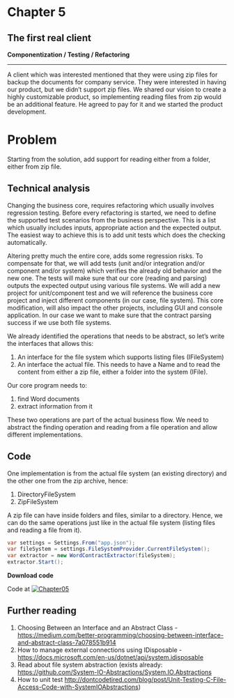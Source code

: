 # Chapter 5
## The first real client
**Componentization / Testing / Refactoring**

-----
A client which was interested mentioned that they were using zip files for backup the documents for company service. They were interested in having our product, but we didn’t support zip files. We shared our vision to create a highly customizable product, so implementing reading files from zip would be an additional feature. He agreed to pay for it and we started the product development.

# Problem
Starting from the solution, add support for reading either from a folder, either from zip file.

## Technical analysis
Changing the business core, requires refactoring which usually involves regression testing. Before every refactoring is started, we need to define the supported test scenarios from the business perspective. This is a list which usually includes inputs, appropriate action and the expected output. The easiest way to achieve this is to add unit tests which does the checking automatically. 

Altering pretty much the entire core, adds some regression risks. To compensate for that, we will add tests (unit and/or integration and/or component and/or system) which verifies the already old behavior and the new one. The tests will make sure that our core (reading and parsing) outputs the expected output using various file systems. We will add a new project for unit/component test and we will reference the business core project and inject different components (in our case, file system).
This core modification, will also impact the other projects, including GUI and console application.
In our case we want to make sure that the contract parsing success if we use both file systems.

We already identified the operations that needs to be abstract, so let’s write the interfaces that allows this:
1. An interface for the file system which supports listing files (IFileSystem)
2. An interface the actual file. This needs to have a Name and to read the content from either a zip file, either a folder into the system (IFile).
   
Our core program needs to:

1. find Word documents
2. extract information from it

These two operations are part of the actual business flow. We need to abstract the finding operation and reading from a file operation and allow different implementations.

## Code
One implementation is from the actual file system (an existing directory) and the other one from the zip archive, hence:
1. DirectoryFileSystem
2. ZipFileSystem
 
A zip file can have inside folders and files, similar to a directory. Hence, we can do the same operations just like in the actual file system (listing files and reading a file from it). 
```csharp
var settings = Settings.From("app.json");
var fileSystem = settings.FileSystemProvider.CurrentFileSystem();
var extractor = new WordContractExtractor(fileSystem);
extractor.Start();
```

**Download code**

Code at [![Chapter05](https://ignatandrei.github.io/console_to_saas/Chapter05.svg)](https://ignatandrei.github.io/console_to_saas/sources/Chapter05.zip)

## Further reading

1. Choosing Between an Interface and an Abstract Class - https://medium.com/better-programming/choosing-between-interface-and-abstract-class-7a078551b914
2. How to manage external connections using IDisposable - https://docs.microsoft.com/en-us/dotnet/api/system.idisposable
3. Read about file system abstraction (exists already:  https://github.com/System-IO-Abstractions/System.IO.Abstractions
4. How to unit test  http://dontcodetired.com/blog/post/Unit-Testing-C-File-Access-Code-with-SystemIOAbstractions) 




<!-- 5. How to Serialize interfaces to restore classes
6. Unit Test vs Integration Test vs Component Test vs System Test vs Load Test
7. ArrangeActAssert vs GivenWhenThen
- Unit Testing and the Arrange, Act and Assert (AAA) Pattern - https://medium.com/@pjbgf/title-testing-code-ocd-and-the-aaa-pattern-df453975ab80
- GivenWhenThen - https://martinfowler.com/bliki/GivenWhenThen.html

7. Mock vs Fakes vs Stubs : https://martinfowler.com/articles/mocksArentStubs.html -->


